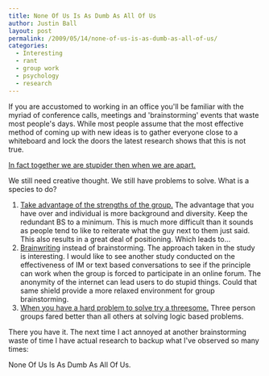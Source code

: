 ```yaml
---
title: None Of Us Is As Dumb As All Of Us
author: Justin Ball
layout: post
permalink: /2009/05/14/none-of-us-is-as-dumb-as-all-of-us/
categories:
  - Interesting
  - rant
  - group work
  - psychology
  - research
---
```

If you are accustomed to working in an office you'll be familiar with the myriad of conference calls, meetings and 'brainstorming' events that waste most people's days. While most people assume that the most effective method of coming up with new ideas is to gather everyone close to a whiteboard and lock the doors the latest research shows that this is not true.

[In fact together we are stupider then when we are apart.][1]

 [1]: http://bps-research-digest.blogspot.com/2006/02/why-do-we-still-believe-in-group.html

We still need creative thought. We still have problems to solve. What is a species to do?

1.  [Take advantage of the strengths of the group.][2] The advantage that you have over and individual is more background and diversity. Keep the redundant BS to a minimum. This is much more difficult than it sounds as people tend to like to reiterate what the guy next to them just said. This also results in a great deal of positioning. Which leads to...
2.  [Brainwriting][3] instead of brainstorming. The approach taken in the study is interesting. I would like to see another study conducted on the effectiveness of IM or text based conversations to see if the principle can work when the group is forced to participate in an online forum. The anonymity of the internet can lead users to do stupid things. Could that same shield provide a more relaxed environment for group brainstorming.
3.  [When you have a hard problem to solve try a threesome.][4] Three person groups fared better than all others at solving logic based problems.

 [2]: http://bps-research-digest.blogspot.com/2009/04/how-to-improve-group-decision-making.html
 [3]: http://bps-research-digest.blogspot.com/2009/02/forget-brainstorming-try-brainwriting.html
 [4]: http://bps-research-digest.blogspot.com/2006/05/three-person-groups-best-for-problem.html

There you have it. The next time I act annoyed at another brainstorming waste of time I have actual research to backup what I've observed so many times:

None Of Us Is As Dumb As All Of Us.